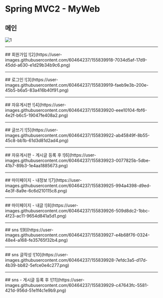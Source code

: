# Spring MVC2 - MyWeb

## 메인
![1](https://user-images.githubusercontent.com/60464237/155839917-e7ad73f4-fcd6-4c26-9e25-0fd62b745c7a.png)
<hr>
## 회원가입
![2](https://user-images.githubusercontent.com/60464237/155839918-7034d5af-17d9-45dd-a630-e1d29b34b9c6.png)
<hr>
## 로그인
![3](https://user-images.githubusercontent.com/60464237/155839919-faeb9e3b-200e-45b5-b6a5-83a416b40f91.png)
<hr>
## 자유게시판
![4](https://user-images.githubusercontent.com/60464237/155839920-eee10104-fbf6-4e2f-b6c5-19047fe408a2.png)
<hr>
## 글쓰기
![5](https://user-images.githubusercontent.com/60464237/155839922-ab45849f-8b55-45c8-bb1b-61d3d81d2ad4.png)
<hr>
## 자유게시판 - 게시글 등록 후
![6](https://user-images.githubusercontent.com/60464237/155839923-0077825b-5dbe-41b7-89b3-1e4aa1885673.png)
<hr>
## 마이페이지 - 내정보
![7](https://user-images.githubusercontent.com/60464237/155839925-994a4398-d9ed-4e3f-8a9e-6c6d210115c8.png)
<hr>
## 마이페이지 - 내글
![8](https://user-images.githubusercontent.com/60464237/155839926-509d8dc2-1bbc-4f23-ac11-9654d841a5d1.png)
<hr>
## sns
![9](https://user-images.githubusercontent.com/60464237/155839927-e4b68f76-0324-48e4-a168-fe35765f32b4.png)
<hr>
## sns 글작성
![10](https://user-images.githubusercontent.com/60464237/155839928-7efdc3a5-d17d-4b39-bb82-5efce0e4c277.png)
<hr>
## sns - 게시글 등록 후
![11](https://user-images.githubusercontent.com/60464237/155839929-c47643fc-5581-421d-956d-51e1f4c1e9b9.png)






